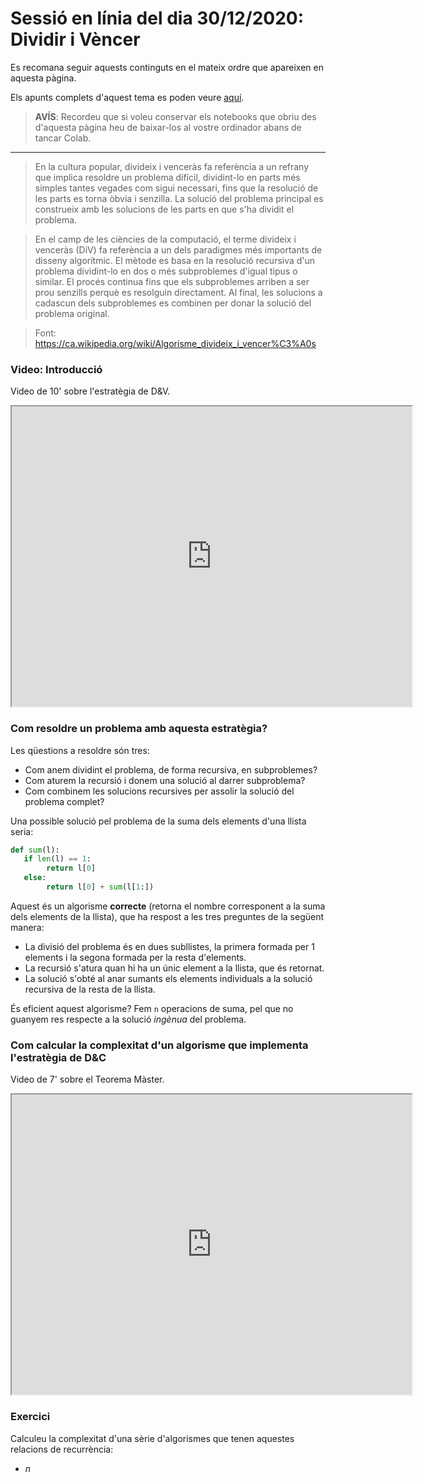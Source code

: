 # Sessió en línia del dia 30/12/2020: Dividir i Vèncer

Es recomana seguir aquests continguts en el mateix ordre que apareixen en aquesta pàgina.

Els apunts complets d'aquest tema es poden veure [aquí](https://algorismica2020.github.io/slides/dividir.html). 

> **AVÍS**: Recordeu que si voleu conservar els notebooks que obriu des d'aquesta pàgina heu de baixar-los al vostre ordinador abans de tancar Colab.


---

> En la cultura popular, divideix i venceràs fa referència a un refrany que implica resoldre un problema difícil, dividint-lo en parts més simples tantes vegades com sigui necessari, fins que la resolució de les parts es torna òbvia i senzilla. La solució del problema principal es construeix amb les solucions de les parts en que s'ha dividit el problema.

> En el camp de les ciències de la computació, el terme divideix i venceràs (DiV) fa referència a un dels paradigmes més importants de disseny algorítmic. El mètode es basa en la resolució recursiva d'un problema dividint-lo en dos o més subproblemes d'igual tipus o similar. El procés continua fins que els subproblemes arriben a ser prou senzills perquè es resolguin directament. Al final, les solucions a cadascun dels subproblemes es combinen per donar la solució del problema original.

> Font: https://ca.wikipedia.org/wiki/Algorisme_divideix_i_vencer%C3%A0s

### Video: Introducció

Video de 10' sobre l'estratègia de D&V.

<iframe src="https://drive.google.com/file/d/15MczHDPJgylXbh1p5K5UkUthgu0gRyTZ/preview" width="640" height="480"></iframe>

### Com resoldre un problema amb aquesta estratègia?

Les qüestions a resoldre són tres:
+ Com anem dividint el problema, de forma recursiva, en subproblemes?
+ Com aturem la recursió i donem una solució al darrer subproblema?
+ Com combinem les solucions recursives per assolir la solució del problema complet?

Una possible solució pel problema de la suma dels elements d'una llista seria:

```python
def sum(l):
   if len(l) == 1:
        return l[0]
   else:
        return l[0] + sum(l[1:])
```

Aquest és un algorisme **correcte** (retorna el nombre corresponent a la suma dels elements de la llista), que ha respost a les tres preguntes de la següent manera:

+ La divisió del problema és en dues subllistes, la primera formada per 1 elements i la segona formada per la resta d'elements.
+ La recursió s'atura quan hi ha un únic element a la llista, que és retornat.
+ La solució s'obté al anar sumants els elements individuals a la solució recursiva de la resta de la llista.

És eficient aquest algorisme? Fem `n` operacions de suma, pel que no guanyem res respecte a la solució *ingènua* del problema.

### Com calcular la complexitat d'un algorisme que implementa l'estratègia de D&C

Video de 7' sobre el Teorema Màster.

<iframe src="https://drive.google.com/file/d/1pL0jhQIID0wUYWrK7DOYbvcEF5Uun3_1/preview" width="640" height="480"></iframe>

### Exercici

Calculeu la complexitat d'una sèrie d'algorismes que tenen aquestes relacions de recurrència:

+ $n$




